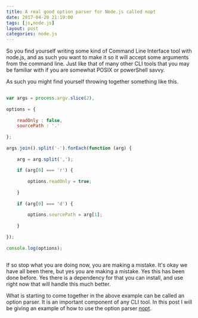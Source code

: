 ```yaml
---
title: A real good option parser for Node.js called nopt
date: 2017-04-20 21:19:00
tags: [js,node.js]
layout: post
categories: node.js
---
```


So you find yourself writing some kind of Command Line Interface tool with node.js, and as such you want to make it so it will accept some arguments from the command line. Just like that of many other CLI tools that you may be familiar with if you are somewhat POSIX or powerShell savvy.

<!-- more -->

As such you might find yourself throwing together something like this.

```js
 
var args = process.argv.slice(2),
 
options = {
 
    readOnly : false,
    sourcePath : '.'
 
};
 
args.join().split('-').forEach(function (arg) {
 
    arg = arg.split(',');
 
    if (arg[0] === 'r') {
 
        options.readOnly = true;
 
    }
 
    if (arg[0] === 'd') {
 
        options.sourcePath = arg[1];
 
    }
 
});
 
console.log(options);
 
```

If so stop what you are doing now, you are making a mistake. It's okay we have all been there, but yes you are making a mistake. Yes this has been done before. Yes there is a dependency for that you can install, and use right now that will handle this much better.

What is starting to come together in the above example can be called an option parser. It is an important component of any CLI tool. In this post I will be giving an example of how to use the option parser [nopt](https://github.com/npm/nopt).


